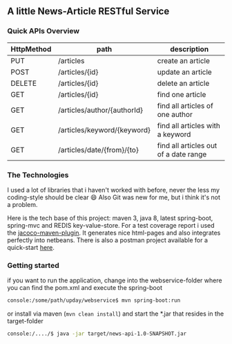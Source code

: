 ## A little News-Article RESTful Service

### Quick APIs Overview

HttpMethod | path | description
------------ | ------------- | --------------
PUT | /articles | create an article
POST | /articles/{id} | update an article
DELETE | /articles/{id} | delete an article
GET | /articles/{id} | find one article
GET | /articles/author/{authorId} | find all articles of one author
GET | /articles/keyword/{keyword} | find all articles with a keyword
GET | /articles/date/{from}/{to} | find all articles out of a date range


### The Technologies
I used a lot of libraries that i haven't worked with before, never the less my coding-style should be clear :smile: Also Git was new for me, but i think it's not a problem.

Here is the tech base of this project: maven 3, java 8, latest spring-boot, spring-mvc and REDIS key-value-store. For a test coverage report i used the [jacoco-maven-plugin](http://eclemma.org/jacoco/trunk/doc/index.html). It generates nice html-pages and also integrates perfectly into netbeans.
There is also a postman project available for a quick-start [here](https://github.com/jenny1976/java-test/blob/master/upday/doc/news-API.json.postman_collection).


### Getting started
if you want to run the application, change into the webservice-folder where you can find the pom.xml and execute the spring-boot 
```bash
console:/some/path/upday/webservice$ mvn spring-boot:run
```
or install via maven (`mvn clean install`) and start the *.jar that resides in the target-folder
```bash 
console:/..../$ java -jar target/news-api-1.0-SNAPSHOT.jar
```
